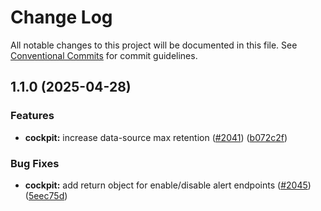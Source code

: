 # Change Log

All notable changes to this project will be documented in this file.
See [Conventional Commits](https://conventionalcommits.org) for commit guidelines.

## 1.1.0 (2025-04-28)

### Features

- **cockpit:** increase data-source max retention ([#2041](https://github.com/scaleway/scaleway-sdk-js/issues/2041)) ([b072c2f](https://github.com/scaleway/scaleway-sdk-js/commit/b072c2f3eb5f1aa72d5e5f9b2c44039102269c9b))

### Bug Fixes

- **cockpit:** add return object for enable/disable alert endpoints ([#2045](https://github.com/scaleway/scaleway-sdk-js/issues/2045)) ([5eec75d](https://github.com/scaleway/scaleway-sdk-js/commit/5eec75d798fcfddb9e6264b85c90798779eb231e))
